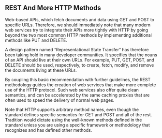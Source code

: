 ## REST And More HTTP Methods

Web-based APIs, which fetch documents and data using GET and
POST to specific URLs. Therefore, we should immediately note that many modern web services try to
integrate their APIs more tightly with HTTP by going beyond the two most common HTTP methods by
implementing additional methods like PUT and DELETE.


A design pattern named “Representational State Transfer” has therefore been taking hold in many
developer communities. It specifies that the nouns of an API should live at their
own URLs. For example, PUT, GET, POST, and DELETE should be used, respectively, to create, fetch, modify,
and remove the documents living at these URLs.

By coupling this basic recommendation with further guidelines, the REST methodology guides the
creation of web services that make more complete use of the HTTP protocol. Such web services also offer quite clean semantics, and can be accelerated
by the same caching proxies that are often used to speed the delivery of normal web pages.

Note that HTTP supports arbitrary method names, even though the standard defines specific
semantics for GET and POST and all of the rest. Tradition would dictate using the well-known methods
defined in the standard unless you are using a specific framework or methodology that recognizes and
has defined other methods.
